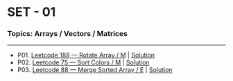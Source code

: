 # SET - 01

### Topics: Arrays / Vectors / Matrices
---
- P01. [Leetcode 189 — Rotate Array / M](https://leetcode.com/problems/rotate-array/description/) | [Solution](Sols/Sol01.md)
- P02. [Leetcode 75 — Sort Colors / M](https://leetcode.com/problems/sort-colors/description/) | [Solution](Sols/Sol02.md)
- P03. [Leetcode 88 — Merge Sorted Array / E](https://leetcode.com/problems/merge-sorted-array/description/) | [Solution](Sols/Sol03.md)
